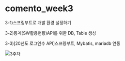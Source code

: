 # comento_week3

3-1)스프링부트로 개발 환경 설정하기

3-2)통계(SW활용현황)API를 위한 DB, Table 생성

3-3)[20년도 로그인수 API]스프링부트, Mybatis, mariadb 연동

![3주차](https://github.com/ByulBam/comento_week3/assets/105301198/31c5f8c2-b702-46ea-bdf2-30535fa92cf4)

